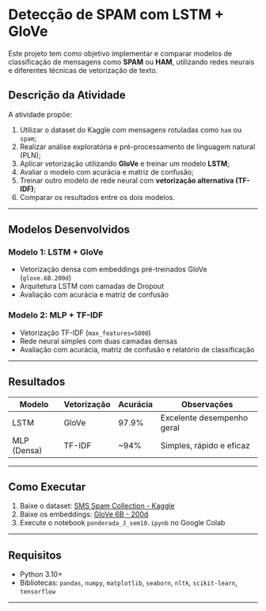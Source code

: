 # Detecção de SPAM com LSTM + GloVe

Este projeto tem como objetivo implementar e comparar modelos de classificação de mensagens como **SPAM** ou **HAM**, utilizando redes neurais e diferentes técnicas de vetorização de texto.

## Descrição da Atividade

A atividade propõe:

1. Utilizar o dataset do Kaggle com mensagens rotuladas como `ham` ou `spam`;
2. Realizar análise exploratória e pré-processamento de linguagem natural (PLN);
3. Aplicar vetorização utilizando **GloVe** e treinar um modelo **LSTM**;
4. Avaliar o modelo com acurácia e matriz de confusão;
5. Treinar outro modelo de rede neural com **vetorização alternativa (TF-IDF)**;
6. Comparar os resultados entre os dois modelos.

---

## Modelos Desenvolvidos

### Modelo 1: LSTM + GloVe
- Vetorização densa com embeddings pré-treinados GloVe (`glove.6B.200d`)
- Arquitetura LSTM com camadas de Dropout
- Avaliação com acurácia e matriz de confusão

### Modelo 2: MLP + TF-IDF
- Vetorização TF-IDF (`max_features=5000`)
- Rede neural simples com duas camadas densas
- Avaliação com acurácia, matriz de confusão e relatório de classificação

---

## Resultados

| Modelo         | Vetorização | Acurácia | Observações                      |
|----------------|-------------|----------|----------------------------------|
| LSTM           | GloVe       | 97.9%    | Excelente desempenho geral       |
| MLP (Densa)    | TF-IDF      | ~94%     | Simples, rápido e eficaz         |

---

## Como Executar

1. Baixe o dataset: [SMS Spam Collection - Kaggle]([https://www.kaggle.com/datasets/uciml/sms-spam-collection-dataset](https://www.kaggle.com/datasets/uciml/sms-spam-collection-dataset?resource=download))
2. Baixe os embeddings: [GloVe 6B - 200d](https://nlp.stanford.edu/data/glove.6B.zip)
3. Execute o notebook `ponderada_J_sem10.ipynb` no Google Colab

---

## Requisitos

- Python 3.10+
- Bibliotecas: `pandas`, `numpy`, `matplotlib`, `seaborn`, `nltk`, `scikit-learn`, `tensorflow`

---


